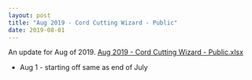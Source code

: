 ```yaml
---
layout: post
title: "Aug 2019 - Cord Cutting Wizard - Public"
date: 2019-08-01
---
```

<p>An update for Aug of 2019. <a href="/Aug 2019 - Cord Cutting Wizard - Public.xlsx">Aug 2019 - Cord Cutting Wizard - Public.xlsx</a>
  <p>
    <ul>
      <li>Aug 1 - starting off same as end of July</li>
    </ul>
